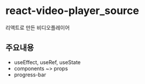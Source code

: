 # react-video-player_source
리액트로 만든 비디오플레이어

## 주요내용
  - useEffect, useRef, useState
  - components ~> props
  - progress-bar
